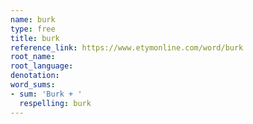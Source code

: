 ```yaml
---
name: burk
type: free
title: burk
reference_link: https://www.etymonline.com/word/burk
root_name: 
root_language: 
denotation: 
word_sums:
- sum: 'Burk + '
  respelling: burk
---
```

